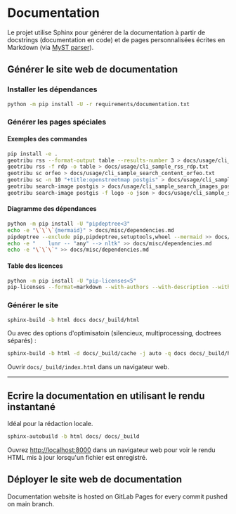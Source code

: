 # Documentation

Le projet utilise Sphinx pour générer de la documentation à partir de docstrings (documentation en code) et de pages personnalisées écrites en Markdown (via [MyST parser](https://myst-parser.readthedocs.io/en/latest/)).

## Générer le site web de documentation

### Installer les dépendances

```sh
python -m pip install -U -r requirements/documentation.txt
```

### Générer les pages spéciales

#### Exemples des commandes

```sh
pip install -e .
geotribu rss --format-output table --results-number 3 > docs/usage/cli_sample_rss.txt
geotribu rss -f rdp -o table > docs/usage/cli_sample_rss_rdp.txt
geotribu sc orfeo > docs/usage/cli_sample_search_content_orfeo.txt
geotribu sc -n 10 "+title:openstreetmap postgis" > docs/usage/cli_sample_search_content_advanced.txt
geotribu search-image postgis > docs/usage/cli_sample_search_images_postgis.txt
geotribu search-image postgis -f logo -o json > docs/usage/cli_sample_search_images_postgis_logos_json.txt
```

#### Diagramme des dépendances

```sh
python -m pip install -U "pipdeptree<3"
echo -e "\`\`\`{mermaid}" > docs/misc/dependencies.md
pipdeptree --exclude pip,pipdeptree,setuptools,wheel --mermaid >> docs/misc/dependencies.md
echo -e "    lunr -- "any" --> nltk" >> docs/misc/dependencies.md
echo -e "\`\`\`" >> docs/misc/dependencies.md
```

#### Table des licences

```sh
python -m pip install -U "pip-licenses<5"
pip-licenses --format=markdown --with-authors --with-description --with-urls --ignore-packages geotribu,pipdeptree --output-file=docs/misc/licenses.md
```

### Générer le site

```sh
sphinx-build -b html docs docs/_build/html
```

Ou avec des options d'optimisatoin (silencieux, multiprocessing, doctrees séparés) :

```sh
sphinx-build -b html -d docs/_build/cache -j auto -q docs docs/_build/html
```

Ouvrir `docs/_build/index.html` dans un navigateur web.

----

## Ecrire la documentation en utilisant le rendu instantané

Idéal pour la rédaction locale.

```sh
sphinx-autobuild -b html docs/ docs/_build
```

Ouvrez <http://localhost:8000> dans un navigateur web pour voir le rendu HTML mis à jour lorsqu'un fichier est enregistré.

## Déployer le site web de documentation

Documentation website is hosted on GitLab Pages for every commit pushed on main branch.
